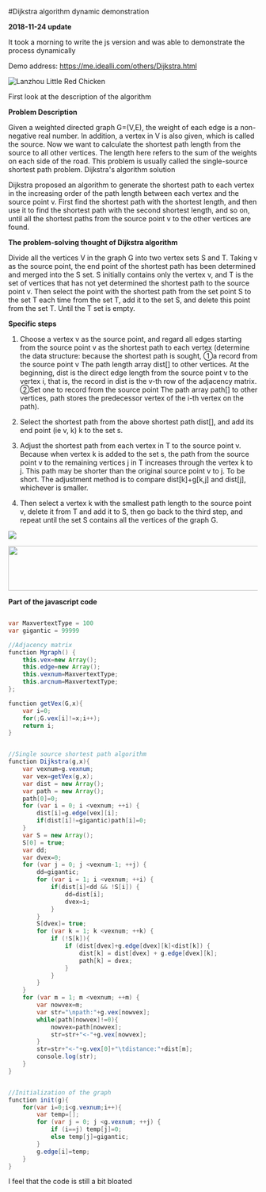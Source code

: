 #Dijkstra algorithm dynamic demonstration

**2018-11-24 update**

It took a morning to write the js version and was able to demonstrate the process dynamically

Demo address: https://me.idealli.com/others/Dijkstra.html

![Lanzhou Little Red Chicken](https://picture-1256429518.cos.ap-chengdu.myqcloud.com/blog/112402.png)

First look at the description of the algorithm

**Problem Description**

Given a weighted directed graph G=(V,E), the weight of each edge is a non-negative real number. In addition, a vertex in V is also given, which is called the source. Now we want to calculate the shortest path length from the source to all other vertices. The length here refers to the sum of the weights on each side of the road. This problem is usually called the single-source shortest path problem.
Dijkstra's algorithm solution

Dijkstra proposed an algorithm to generate the shortest path to each vertex in the increasing order of the path length between each vertex and the source point v. First find the shortest path with the shortest length, and then use it to find the shortest path with the second shortest length, and so on, until all the shortest paths from the source point v to the other vertices are found.

**The problem-solving thought of Dijkstra algorithm**

Divide all the vertices V in the graph G into two vertex sets S and T. Taking v as the source point, the end point of the shortest path has been determined and merged into the S set. S initially contains only the vertex v, and T is the set of vertices that has not yet determined the shortest path to the source point v. Then select the point with the shortest path from the set point S to the set T each time from the set T, add it to the set S, and delete this point from the set T. Until the T set is empty.

**Specific steps**

1. Choose a vertex v as the source point, and regard all edges starting from the source point v as the shortest path to each vertex (determine the data structure: because the shortest path is sought, ①a record from the source point v The path length array dist[] to other vertices. At the beginning, dist is the direct edge length from the source point v to the vertex i, that is, the record in dist is the v-th row of the adjacency matrix. ②Set one to record from the source point The path array path[] to other vertices, path stores the predecessor vertex of the i-th vertex on the path).

2. Select the shortest path from the above shortest path dist[], and add its end point (ie v, k) k to the set s.

3. Adjust the shortest path from each vertex in T to the source point v. Because when vertex k is added to the set s, the path from the source point v to the remaining vertices j in T increases through the vertex k to j. This path may be shorter than the original source point v to j. To be short. The adjustment method is to compare dist[k]+g[k,j] and dist[j], whichever is smaller.

4. Then select a vertex k with the smallest path length to the source point v, delete it from T and add it to S, then go back to the third step, and repeat until the set S contains all the vertices of the graph G.

<a href="https://me.idealli.com/post/651cfd47.html"><img src="https://image.idealli.com/blog/18123106.jpg"></a>

<a href="https://www.vultr.com/?ref=7446652"><img src="https://www.vultr.com/media/banner_1.png" width="728" height="90"></a>

**Part of the javascript code**

```java

var MaxvertextType = 100
var gigantic = 99999

//Adjacency matrix
function Mgraph() {
    this.vex=new Array();
    this.edge=new Array();
    this.vexnum=MaxvertextType;
    this.arcnum=MaxvertextType;
};

function getVex(G,x){
    var i=0;
    for(;G.vex[i]!=x;i++);
    return i;
}


//Single source shortest path algorithm
function Dijkstra(g,x){
    var vexnum=g.vexnum;
    var vex=getVex(g,x);
    var dist = new Array();
    var path = new Array();
    path[0]=0;
    for (var i = 0; i <vexnum; ++i) {
        dist[i]=g.edge[vex][i];
        if(dist[i]!=gigantic)path[i]=0;
    }
    var S = new Array();
    S[0] = true;
    var dd;
    var dvex=0;
    for (var j = 0; j <vexnum-1; ++j) {
        dd=gigantic;
        for (var i = 1; i <vexnum; ++i) {
            if(dist[i]<dd && !S[i]) {
                dd=dist[i];
                dvex=i;
            }
        }
        S[dvex]= true;
        for (var k = 1; k <vexnum; ++k) {
            if (!S[k]){
                if (dist[dvex]+g.edge[dvex][k]<dist[k]) {
                    dist[k] = dist[dvex] + g.edge[dvex][k];
                    path[k] = dvex;
                }
            }
        }
    }
    for (var m = 1; m <vexnum; ++m) {
        var nowvex=m;
        var str="\npath:"+g.vex[nowvex];
        while(path[nowvex]!=0){
            nowvex=path[nowvex];
            str=str+"<-"+g.vex[nowvex];
        }
        str=str+"<-"+g.vex[0]+"\tdistance:"+dist[m];
        console.log(str);
    }
}


//Initialization of the graph
function init(g){
    for(var i=0;i<g.vexnum;i++){
        var temp=[];
        for (var j = 0; j <g.vexnum; ++j) {
            if (i==j) temp[j]=0;
            else temp[j]=gigantic;
        }
        g.edge[i]=temp;
    }
}

```

I feel that the code is still a bit bloated
